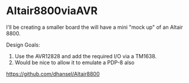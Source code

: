 # Altair8800viaAVR
I'll be creating a smaller board the will have a mini "mock up" of an Altair 8800.

Design Goals:
1. Use the AVR12828 and add the required I/O via a TM1638.
1. Would be nice to allow it to emulate a PDP-8 also

https://github.com/dhansel/Altair8800
